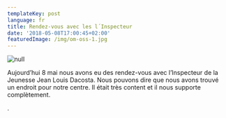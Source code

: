 ```yaml
---
templateKey: post
language: fr
title: Rendez-vous avec les l´Inspecteur
date: '2018-05-08T17:00:45+02:00'
featuredImage: /img/om-oss-1.jpg
---
```

![null](/img/om-oss-1.jpg)

Aujourd’hui 8 mai nous avons eu des rendez-vous avec l’Inspecteur de la Jeunesse Jean Louis Dacosta. Nous pouvons dire que nous avons trouvé un endroit pour notre centre. Il était très content et il nous supporte complètement.

.
